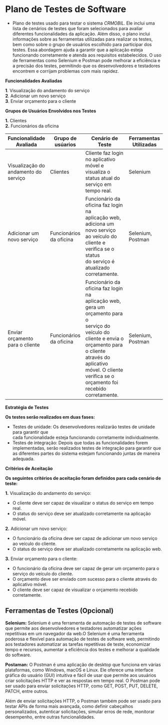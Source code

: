 # Plano de Testes de Software

<!-- <span style="color:red">Pré-requisitos: <a href="2-Especificação do Projeto.md"> Especificação do Projeto</a></span>, <a href="3-Projeto de Interface.md"> Projeto de Interface</a>

Apresente os cenários de testes utilizados na realização dos testes da sua aplicação. Escolha cenários de testes que demonstrem os requisitos sendo satisfeitos.

Enumere quais cenários de testes foram selecionados para teste. Neste tópico o grupo deve detalhar quais funcionalidades avaliadas, o grupo de usuários que foi escolhido para participar do teste e as ferramentas utilizadas.-->


- Plano de testes usado para testar o sistema _CRMOBIL_. Ele inclui uma lista de cenários de testes que foram selecionados para avaliar diferentes funcionalidades da aplicação. Além disso, o plano inclui informações sobre as ferramentas utilizadas para realizar os testes, bem como sobre o grupo de usuários escolhido para participar dos testes. Essa abordagem ajuda a garantir que a aplicação esteja funcionando corretamente e atenda aos requisitos estabelecidos. O uso de ferramentas como Selenium e Postman pode melhorar a eficiência e a precisão dos testes, permitindo que os desenvolvedores e testadores encontrem e corrijam problemas com mais rapidez.


**Funcionalidades Avaliadas**

**1**. Visualização do andamento do serviço<br>
**2**. Adicionar um novo serviço<br>
**3**. Enviar orçamento para o cliente<br>

**Grupos de Usuários Envolvidos nos Testes**

**1.** Clientes<br>
**2.** Funcionários da oficina


| Funcionalidade<br>Avaliada | Grupo de<br>usúarios | Cenário de Teste |Ferramentas Utilizadas|
| ---                     |    ----           |          ---     |               ---          |
|Visualização do<br>andamento do<br>serviço   |Clientes         |Cliente faz login no aplicativo móvel e<br>visualiza o status atual do serviço em<br>tempo real.|Selenium|         
|Adicionar um<br>novo serviço|Funcionários<br>da oficina|Funcionário da oficina faz login na<br>aplicação web, adiciona um novo serviço<br>ao veículo do cliente e verifica se o status<br>do serviço é atualizado corretamente.|Selenium,<br>Postman|
|Enviar orçamento<br>para o cliente|Funcionários<br>da oficina|Funcionário da oficina faz login na<br>aplicação web, gera um orçamento para o<br>serviço do veículo do cliente e envia o<br>orçamento para o cliente através do aplicativo móvel. O cliente verifica se o orçamento foi recebido corretamente.|Selenium,<br>Postman|

**Estratégia de Testes**

**Os testes serão realizados em duas fases:**
 - Testes de unidade: Os desenvolvedores realizarão testes de unidade para garantir que<br>cada funcionalidade esteja funcionando corretamente individualmente.
 - Testes de integração: Depois que todas as funcionalidades forem implementadas, serão realizados testes de integração para garantir que as diferentes partes do sistema estejam funcionando juntas de maneira adequada.
 
 **Critérios de Aceitação**<br>
 
 **Os seguintes critérios de aceitação foram definidos para cada cenário de teste:**<br>
 
 **1.** Visualização do andamento do serviço:

- O cliente deve ser capaz de visualizar o status do serviço em tempo real.
- O status do serviço deve ser atualizado corretamente na aplicação móvel.

**2.** Adicionar um novo serviço:

- O funcionário da oficina deve ser capaz de adicionar um novo serviço ao veículo do cliente.
- O status do serviço deve ser atualizado corretamente na aplicação web.

**3.** Enviar orçamento para o cliente:

- O funcionário da oficina deve ser capaz de gerar um orçamento para o serviço do veículo do cliente.
- O orçamento deve ser enviado com sucesso para o cliente através do aplicativo móvel.
- O cliente deve ser capaz de visualizar o orçamento recebido corretamente.

 
## Ferramentas de Testes (Opcional)

**Selenium:** Selenium é uma ferramenta de automação de testes de software que permite aos desenvolvedores e testadores automatizar ações repetitivas em um navegador da web.O Selenium é uma ferramenta poderosa e flexível para automação de testes de software web, permitindo aos testadores automatizar as tarefas repetitivas de teste, economizar tempo e recursos, aumentar a eficiência dos testes e melhorar a qualidade do software.

**Postaman:** O Postman é uma aplicação de desktop que funciona em várias plataformas, como Windows, macOS e Linux. Ele oferece uma interface gráfica do usuário (GUI) intuitiva e fácil de usar que permite aos usuários criar solicitações HTTP e ver as respostas em tempo real. O Postman pode ser usado para enviar solicitações HTTP, como GET, POST, PUT, DELETE, PATCH, entre outros.

Além de enviar solicitações HTTP, o Postman também pode ser usado para testar APIs de forma mais avançada, como definir cabeçalhos personalizados, autenticar solicitações, simular erros de rede, monitorar desempenho, entre outras funcionalidades.

<!--Comente sobre as ferramentas de testes utilizadas.
 
> **Links Úteis**:
> - [IBM - Criação e Geração de Planos de Teste](https://www.ibm.com/developerworks/br/local/rational/criacao_geracao_planos_testes_software/index.html)
> - [Práticas e Técnicas de Testes Ágeis](http://assiste.serpro.gov.br/serproagil/Apresenta/slides.pdf)
> -  [Teste de Software: Conceitos e tipos de testes](https://blog.onedaytesting.com.br/teste-de-software/)
> - [Criação e Geração de Planos de Teste de Software](https://www.ibm.com/developerworks/br/local/rational/criacao_geracao_planos_testes_software/index.html)
> - [Ferramentas de Test para Java Script](https://geekflare.com/javascript-unit-testing/)
> - [UX Tools](https://uxdesign.cc/ux-user-research-and-user-testing-tools-2d339d379dc7)--
